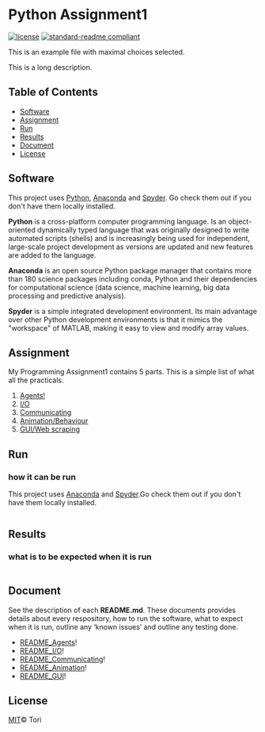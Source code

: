 # Python Assignment1

[![license](https://img.shields.io/github/license/:user/:repo.svg)](LICENSE)
[![standard-readme compliant](https://img.shields.io/badge/readme%20style-standard-brightgreen.svg?style=flat-square)](https://github.com/RichardLitt/standard-readme)

This is an example file with maximal choices selected.

This is a long description.

## Table of Contents

- [Software](#software)
- [Assignment](#assignment)
- [Run](#run)
- [Results](#results)
- [Document](#document)
- [License](#license)

## Software

This project uses [Python](https://www.python.org), [Anaconda](https://www.anaconda.com) and [Spyder](https://www.spyder-ide.org). Go check them out if you don't have them locally installed.

**Python** is a cross-platform computer programming language. Is an object-oriented dynamically typed language that was originally designed to write automated scripts (shells) and is increasingly being used for independent, large-scale project development as versions are updated and new features are added to the language.

**Anaconda** is an open source Python package manager that contains more than 180 science packages including conda, Python and their dependencies for computational science (data science, machine learning, big data processing and predictive analysis).

**Spyder** is a simple integrated development environment. Its main advantage over other Python development environments is that it mimics the "workspace" of MATLAB, making it easy to view and modify array values.

## Assignment

My Programming Assignment1 contains 5 parts. This is a simple list of what all the practicals. 

1. [Agents!](https://github.com/hahatori/Agents)
2. [I/O](https://github.com/hahatori/IO)
3. [Communicating](https://github.com/hahatori/Communicating)
4. [Animation/Behaviour](https://github.com/hahatori/Animation)
5. [GUI/Web scraping](https://github.com/hahatori/GUI)

## Run

### how it can be run

This project uses [Anaconda]() and [Spyder]().Go check them out if you don't have them locally installed.

```ABC
```

## Results

### what is to be expected when it is run

```
```

## Document

See the description of each **README.md**. These documents provides details about every respository, how to run the software, what to expect when it is run, outline any ‘known issues’ and outline any testing done.

- [README_Agents](https://github.com/hahatori/Agents)!
- [README_I/O](https://github.com/hahatori/IO)!
- [README_Communicating](https://github.com/hahatori/Communicating)!
- [README_Animation](https://github.com/hahatori/Animation)!
- [README_GUI](https://github.com/hahatori/GUI)!


## License

[MIT](https://github.com/hahatori/Python_Assignment1/blob/master/License)© Tori
